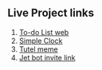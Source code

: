 ## Live Project links

1. [To-do List web](https://im-learning-js.vercel.app/to-do-list-project)
2. [Simple Clock](https://im-learning-js.vercel.app/clock-project)
3. [Tutel meme](https://skidee.me/tutel)
4. [Jet bot invite link](https://discord.com/oauth2/authorize?client_id=740089377543290903&permissions=8&scope=bot)
